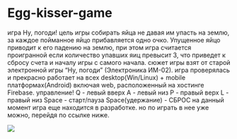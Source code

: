 # Egg-kisser-game
игра Ну, погоди! цель игры собирать яйца не давая им упасть на землю, за каждое пойманное яйцо прибавляется одно очко. Упущенное яйцо приводит к его падению на землю, при этом игра считается проигранной если количество упавших яиц превысит 3, что приведет к сбросу счета и началу игры с самого начала.   сюжет игры взят от старой электронной игры “Ну, погоди” (Электроника ИМ-02).  игра проверялась и прекрасно работает на всех desktop(Win/Linux) + mobile платформах(Android) включая web, расположенный на хостинге Firebase.  управление! Q - левый вверх A - левый низ P - правый верх L - правый низ  Space  - старт/пауза Space(удержание) - СБРОС  на данный момент игра еще находится в разработке. но по играть в нее уже можно, перейдя по ссылке ниже.



![](vodeo_game.gif)
